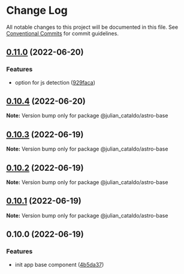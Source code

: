 # Change Log

All notable changes to this project will be documented in this file.
See [Conventional Commits](https://conventionalcommits.org) for commit guidelines.

## [0.11.0](https://github.com/JulianCataldo/astro/compare/@julian_cataldo/astro-base@0.10.4...@julian_cataldo/astro-base@0.11.0) (2022-06-20)


### Features

* option for js detection ([929faca](https://github.com/JulianCataldo/astro/commit/929faca72a7a51d458cd33674dd977caaf799b9f))



## [0.10.4](https://github.com/JulianCataldo/astro/compare/@julian_cataldo/astro-base@0.10.3...@julian_cataldo/astro-base@0.10.4) (2022-06-20)

**Note:** Version bump only for package @julian_cataldo/astro-base





## [0.10.3](https://github.com/JulianCataldo/astro/compare/@julian_cataldo/astro-base@0.10.2...@julian_cataldo/astro-base@0.10.3) (2022-06-19)

**Note:** Version bump only for package @julian_cataldo/astro-base





## [0.10.2](https://github.com/JulianCataldo/astro/compare/@julian_cataldo/astro-base@0.10.1...@julian_cataldo/astro-base@0.10.2) (2022-06-19)

**Note:** Version bump only for package @julian_cataldo/astro-base





## [0.10.1](https://github.com/JulianCataldo/astro/compare/@julian_cataldo/astro-base@0.10.0...@julian_cataldo/astro-base@0.10.1) (2022-06-19)

**Note:** Version bump only for package @julian_cataldo/astro-base





## 0.10.0 (2022-06-19)


### Features

* init app base component ([4b5da37](https://github.com/JulianCataldo/astro/commit/4b5da37ee7b022b5eba3e3eaf1c142e0b9c6358f))
